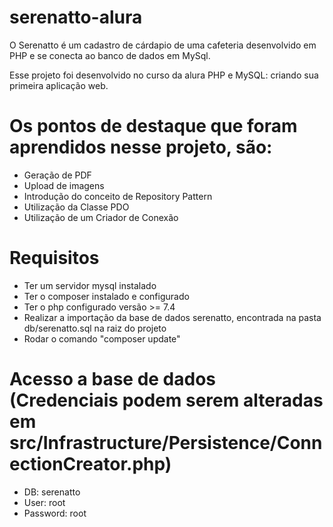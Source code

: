 # serenatto-alura
O Serenatto é um cadastro de cárdapio de uma cafeteria desenvolvido em PHP e se conecta ao banco de dados em 
MySql. 

Esse projeto foi desenvolvido no curso da alura PHP e MySQL: criando sua primeira aplicação web.

# Os pontos de destaque que foram aprendidos nesse projeto, são:
- Geração de PDF
- Upload de imagens
- Introdução do conceito de Repository Pattern
- Utilização da Classe PDO
- Utilização de um Criador de Conexão

# Requisitos
- Ter um servidor mysql instalado
- Ter o composer instalado e configurado
- Ter o php configurado versão >= 7.4
- Realizar a importação da base de dados serenatto, encontrada na pasta db/serenatto.sql na raiz do projeto
- Rodar o comando "composer update"

# Acesso a base de dados (Credenciais podem serem alteradas em src/Infrastructure/Persistence/ConnectionCreator.php)
- DB: serenatto
- User: root
- Password: root

